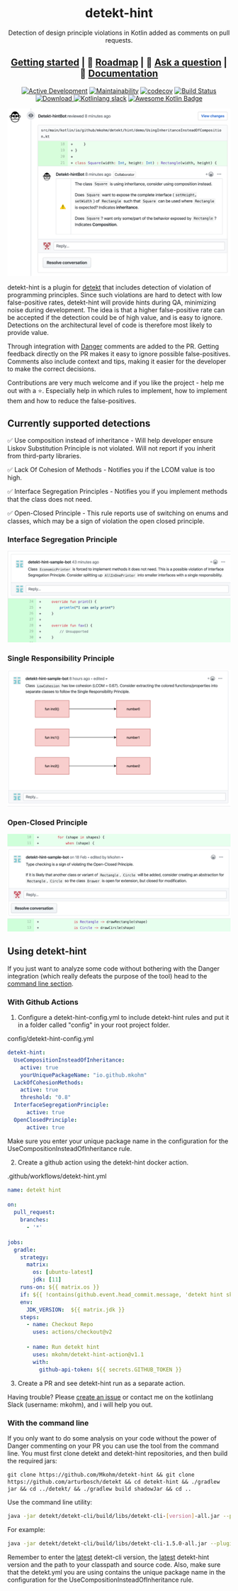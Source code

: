 <div align="center">

# detekt-hint
Detection of design principle violations in Kotlin added as comments on pull requests.

## [Getting started](#getting-started) | :checkered_flag: [Roadmap](#upcoming-features) | :thought_balloon: [Ask a question](https://github.com/Mkohm/detekt-hint/issues/new) | :book: [Documentation](https://mkohm.github.io/detekt-hint/docs/)


[![Active Development](https://img.shields.io/badge/Maintenance%20Level-Actively%20Developed-brightgreen.svg)](https://gist.github.com/cheerfulstoic/d107229326a01ff0f333a1d3476e068d)
[![Maintainability](https://api.codeclimate.com/v1/badges/307995daba5f21506f4d/maintainability)](https://codeclimate.com/github/Mkohm/detekt-hint/maintainability) [![codecov](https://codecov.io/gh/Mkohm/detekt-hint/branch/master/graph/badge.svg)](https://codecov.io/gh/Mkohm/detekt-hint) [![Build Status](https://travis-ci.com/Mkohm/detekt-hint.svg?branch=master)](https://travis-ci.com/Mkohm/detekt-hint) [ ![Download](https://api.bintray.com/packages/bintray/jcenter/io.github.mkohm%3Adetekt-hint/images/download.svg) ](https://bintray.com/bintray/jcenter/io.github.mkohm%3Adetekt-hint/_latestVersion)
[![Kotlinlang slack](https://img.shields.io/static/v1?label=kotlinlang&message=detekt-hint&color=brightgreen&logo=slack&style=flat-square)](https://app.slack.com/client/T09229ZC6/C012ZSM6L1J)
[![Awesome Kotlin Badge](https://kotlin.link/awesome-kotlin.svg)](https://github.com/KotlinBy/awesome-kotlin)


![ucih](images/demo.png)

</div>

detekt-hint is a plugin for [detekt](https://github.com/arturbosch/detekt) that includes detection of violation of programming principles. Since such violations are hard to detect with low false-positive rates, detekt-hint will provide hints during QA, minimizing noise during development. The idea is that a higher false-positive rate can be accepted if the detection could be of high value, and is easy to ignore. Detections on the architectural level of code is therefore most likely to provide value.

Through integration with [Danger](https://github.com/danger/danger) comments are added to the PR. Getting feedback directly on the PR makes it easy to ignore possible false-positives. Comments also include context and tips, making it easier for the developer to make the correct decisions. 

Contributions are very much welcome and if you like the project - help me out with a :star:. Especially help in which rules to implement, how to implement them and how to reduce the false-positives.

## Currently supported detections
:white_check_mark: Use composition instead of inheritance - Will help developer ensure Liskov Substitution Principle is not violated. Will not report if you inherit from third-party libraries.

:white_check_mark: Lack Of Cohesion of Methods - Notifies you if the LCOM value is too high.

:white_check_mark: Interface Segregation Principles - Notifies you if you implement methods that the class does not need.

:white_check_mark: Open-Closed Principle - This rule reports use of switching on enums and classes, which may be a sign of violation the open closed principle.

### Interface Segregation Principle
![lcom](images/comment_isp.png)

### Single Responsibility Principle
![lcom](images/comment_lackOfCohesion.png)

### Open-Closed Principle
![lcom](images/comment_ocp2.png)

## Using detekt-hint
If you just want to analyze some code without bothering with the Danger integration (which really defeats the purpose of the tool) head to the [command line section](#With-the-command-line).

### With Github Actions
1. Configure a detekt-hint-config.yml to include detekt-hint rules and put it in a folder called "config" in your root project folder. 

config/detekt-hint-config.yml
```yml
detekt-hint:
  UseCompositionInsteadOfInheritance:
    active: true
    yourUniquePackageName: "io.github.mkohm"
  LackOfCohesionMethods:
    active: true
    threshold: "0.8"
  InterfaceSegregationPrinciple:
      active: true
  OpenClosedPrinciple:
      active: true
```

Make sure you enter your unique package name in the configuration for the UseCompositionInsteadOfInheritance rule.

2. Create a github action using the detekt-hint docker action. 

.github/workflows/detekt-hint.yml
```yml
name: detekt hint

on:
  pull_request:
    branches:
      - '*'

jobs:
  gradle:
    strategy:
      matrix:
        os: [ubuntu-latest]
        jdk: [11]
    runs-on: ${{ matrix.os }}
    if: ${{ !contains(github.event.head_commit.message, 'detekt hint skip') }}
    env:
      JDK_VERSION:  ${{ matrix.jdk }}
    steps:
      - name: Checkout Repo
        uses: actions/checkout@v2
        
      - name: Run detekt hint
        uses: mkohm/detekt-hint-action@v1.1
        with:
          github-api-token: ${{ secrets.GITHUB_TOKEN }}
```

3. Create a PR and see detekt-hint run as a separate action.

Having trouble? Please [create an issue](https://github.com/Mkohm/detekt-hint/issues/new) or contact me on the kotlinlang Slack (username: mkohm), and i will help you out.

### With the command line
If you only want to do some analysis on your code without the power of Danger commenting on your PR you can use the tool from the command line. You must first clone detekt and detekt-hint repositories, and then build the required jars:
```
git clone https://github.com/Mkohm/detekt-hint && git clone https://github.com/arturbosch/detekt && cd detekt-hint && ./gradlew jar && cd ../detekt/ && ./gradlew build shadowJar && cd ..
```
Use the command line utility:
```bash
java -jar detekt/detekt-cli/build/libs/detekt-cli-[version]-all.jar --plugins detekt-hint/build/libs/detekt-hint-[version].jar --config detekt-hint/config/detekt.yml --classpath <your-classpath> --input <path-to-your-awesome-project>
```
For example:
```bash
java -jar detekt/detekt-cli/build/libs/detekt-cli-1.5.0-all.jar --plugins detekt-hint/build/libs/detekt-hint-0.0.2.jar --config detekt-hint/config/detekt.yml --classpath detekt-hint/ --input detekt-hint/
```
Remember to enter the [latest](https://mvnrepository.com/artifact/io.gitlab.arturbosch.detekt/detekt-cli) detekt-cli version, the [latest](https://mvnrepository.com/artifact/io.github.mkohm/detekt-hint) detekt-hint version and the path to your classpath and source code. Also, make sure that the detekt.yml you are using contains the unique package name in the configuration for the UseCompositionInsteadOfInheritance rule. 
